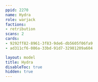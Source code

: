 ```yaml
---
ppid: 2270
name: Hydra
role: warjack
factions:
- retribution
scans: 2
cards:
- 9292ff82-8961-3f83-9de6-db5605f06fa9
- ad311cf6-086a-33bd-91d7-32981209a604

layout: model
title: Hydra
disableToc: true
hidden: true
---
```

